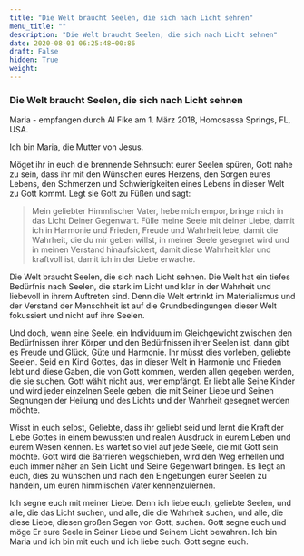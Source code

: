 ```yaml
---
title: "Die Welt braucht Seelen, die sich nach Licht sehnen"
menu_title: ""
description: "Die Welt braucht Seelen, die sich nach Licht sehnen"
date: 2020-08-01 06:25:48+00:86
draft: False
hidden: True
weight:
---
```

### Die Welt braucht Seelen, die sich nach Licht sehnen

Maria - empfangen durch Al Fike am 1. März 2018, Homosassa Springs, FL, USA.

Ich bin Maria, die Mutter von Jesus.

Möget ihr in euch die brennende Sehnsucht eurer Seelen spüren, Gott nahe zu sein, dass ihr mit den Wünschen eures Herzens, den Sorgen eures Lebens, den Schmerzen und Schwierigkeiten eines Lebens in dieser Welt zu Gott kommt. Legt sie Gott zu Füßen und sagt:

> Mein geliebter Himmlischer Vater, hebe mich empor, bringe mich in das Licht Deiner Gegenwart. Fülle meine Seele mit deiner Liebe, damit ich in Harmonie und Frieden, Freude und Wahrheit lebe, damit die Wahrheit, die du mir geben willst, in meiner Seele gesegnet wird und in meinen Verstand hinaufsickert, damit diese Wahrheit klar und kraftvoll ist, damit ich in der Liebe erwache.

Die Welt braucht Seelen, die sich nach Licht sehnen. Die Welt hat ein tiefes Bedürfnis nach Seelen, die stark im Licht und klar in der Wahrheit und liebevoll in ihrem Auftreten sind. Denn die Welt ertrinkt im Materialismus und der Verstand der Menschheit ist auf die Grundbedingungen dieser Welt fokussiert und nicht auf ihre Seelen.

Und doch, wenn eine Seele, ein Individuum im Gleichgewicht zwischen den Bedürfnissen ihrer Körper und den Bedürfnissen ihrer Seelen ist, dann gibt es Freude und Glück, Güte und Harmonie. Ihr müsst dies vorleben, geliebte Seelen. Seid ein Kind Gottes, das in dieser Welt in Harmonie und Frieden lebt und diese Gaben, die von Gott kommen, werden allen gegeben werden, die sie suchen. Gott wählt nicht aus, wer empfängt. Er liebt alle Seine Kinder und wird jeder einzelnen Seele geben, die mit Seiner Liebe und Seinen Segnungen der Heilung und des Lichts und der Wahrheit gesegnet werden möchte.

Wisst in euch selbst, Geliebte, dass ihr geliebt seid und lernt die Kraft der Liebe Gottes in einem bewussten und realen Ausdruck in eurem Leben und eurem Wesen kennen. Es wartet so viel auf jede Seele, die mit Gott sein möchte. Gott wird die Barrieren wegschieben, wird den Weg erhellen und euch immer näher an Sein Licht und Seine Gegenwart bringen. Es liegt an euch, dies zu wünschen und nach den Eingebungen eurer Seelen zu handeln, um euren himmlischen Vater kennenzulernen.

Ich segne euch mit meiner Liebe. Denn ich liebe euch, geliebte Seelen, und alle, die das Licht suchen, und alle, die die Wahrheit suchen, und alle, die diese Liebe, diesen großen Segen von Gott, suchen. Gott segne euch und möge Er eure Seele in Seiner Liebe und Seinem Licht bewahren. Ich bin Maria und ich bin mit euch und ich liebe euch. Gott segne euch.
